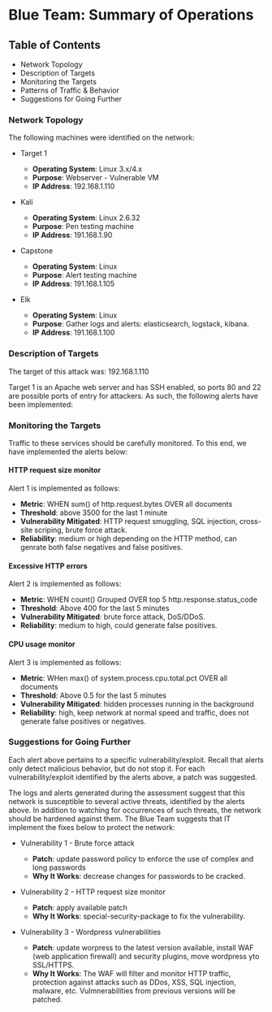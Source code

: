 # Blue Team: Summary of Operations
 
## Table of Contents
- Network Topology
- Description of Targets
- Monitoring the Targets
- Patterns of Traffic & Behavior
- Suggestions for Going Further
 
### Network Topology
 
The following machines were identified on the network:
- Target 1
  - **Operating System**: Linux 3.x/4.x
  - **Purpose**: Webserver - Vulnerable VM
  - **IP Address**: 192.168.1.110
  
- Kali
  - **Operating System**: Linux 2.6.32
  - **Purpose**: Pen testing machine
  - **IP Address**: 191.168.1.90
  
- Capstone
  - **Operating System**: Linux
  - **Purpose**: Alert testing machine
  - **IP Address**: 191.168.1.105
  
- Elk
  - **Operating System**: Linux
  - **Purpose**: Gather logs and alerts: elasticsearch, logstack, kibana.
  - **IP Address**: 191.168.1.100
  
 
### Description of Targets
 
The target of this attack was: 192.168.1.110
 
Target 1 is an Apache web server and has SSH enabled, so ports 80 and 22 are possible ports of entry for attackers. As such, the following alerts have been implemented:
 
### Monitoring the Targets
 
Traffic to these services should be carefully monitored. To this end, we have implemented the alerts below:
 
#### HTTP request size monitor
Alert 1 is implemented as follows:
  - **Metric**:  WHEN sum() of http.request.bytes OVER all documents
  - **Threshold**: above 3500 for the last 1 minute
  - **Vulnerability Mitigated**: HTTP request smuggling, SQL injection, cross-site scriping, brute force attack.
  - **Reliability**: medium or high depending on the HTTP method, can genrate both false negatives and false positives.
  
#### Excessive HTTP errors
Alert 2 is implemented as follows:
  - **Metric**: WHEN count() Grouped OVER top 5 http.response.status_code
  - **Threshold**: Above 400 for the last 5 minutes
  - **Vulnerability Mitigated**: brute force attack, DoS/DDoS.
  - **Reliability**: medium to high, could generate false positives.
  
#### CPU usage monitor
Alert 3 is implemented as follows:
  - **Metric**: WHen max() of system.process.cpu.total.pct OVER all documents
  - **Threshold**: Above 0.5 for the last 5 minutes
  - **Vulnerability Mitigated**: hidden processes running in the background
  - **Reliability**: high, keep network at normal speed and traffic, does not generate false positives or negatives. 
 
### Suggestions for Going Further
 
Each alert above pertains to a specific vulnerability/exploit. Recall that alerts only detect malicious behavior, but do not stop it. For each vulnerability/exploit identified by the alerts above, a patch was suggested.

The logs and alerts generated during the assessment suggest that this network is susceptible to several active threats, identified by the alerts above. In addition to watching for occurrences of such threats, the network should be hardened against them. The Blue Team suggests that IT implement the fixes below to protect the network:

- Vulnerability 1 - Brute force attack
  - **Patch**:  update password policy to enforce the use of complex and long passwords
  - **Why It Works**: decrease changes for passwords to be cracked.
  
- Vulnerability 2 - HTTP request size monitor
  - **Patch**: apply available patch
  - **Why It Works**: special-security-package to fix the vulnerability.
  
- Vulnerability 3 - Wordpress vulnerabilities
  - **Patch**: update worpress to the latest version available, install WAF (web application firewall) and security plugins, move wordpress yto SSL/HTTPS.
  - **Why It Works**: The WAF will filter and monitor HTTP traffic, protection against attacks such as DDos, XSS, SQL injection, malware, etc. Vulmnerabilities from previous versions will be patched. 
  
